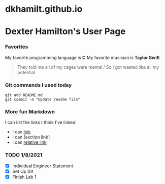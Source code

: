 # dkhamilt.github.io
# Dexter Hamilton's User Page

### Favorites
My favorite programming language is **C**
My favorite musician is **Taylor Swift**
> They told me all of my cages were mental / So I got wasted like all my potential

### Git commands I used today
```
git add README.md
git commit -m "Update readme file"
```

### More fun Markdown

I can list the links I think I've linked
- I can [link](xkcd.com)
- I can [section link]
- I can [relative link](_config.yml)

### TODO 1/8/2021
-[x] Individual Engineer Statement
-[x] Set Up Git
-[x] Finish Lab 1